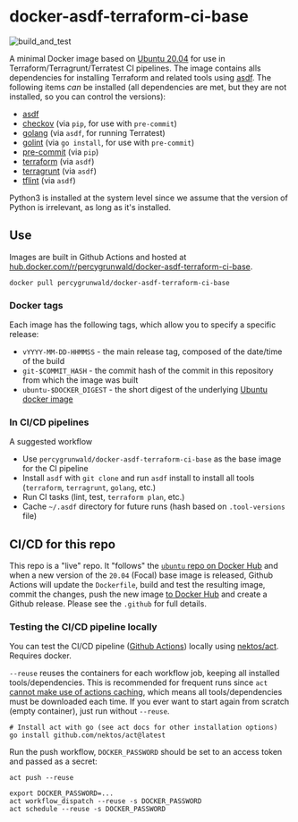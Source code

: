 # docker-asdf-terraform-ci-base

![build_and_test](https://github.com/percygrunwald/docker-asdf-terraform-ci-base/actions/workflows/build_and_test.yml/badge.svg)

A minimal Docker image based on [Ubuntu 20.04](https://hub.docker.com/_/ubuntu?tab=tags&page=1&name=20.04) for use in Terraform/Terragrunt/Terratest CI pipelines. The image contains alls dependencies for installing Terraform and related tools using [asdf](http://asdf-vm.com/). The following items *can* be installed (all dependencies are met, but they are not installed, so you can control the versions):

- [asdf](http://asdf-vm.com/)
- [checkov](https://github.com/bridgecrewio/checkov) (via `pip`, for use with `pre-commit`)
- [golang](https://go.dev/) (via `asdf`, for running Terratest)
- [golint](https://github.com/golang/lint) (via `go install`, for use with `pre-commit`)
- [pre-commit](https://pre-commit.com/) (via `pip`)
- [terraform](https://www.terraform.io/) (via `asdf`)
- [terragrunt](https://terragrunt.gruntwork.io/) (via `asdf`)
- [tflint](https://github.com/terraform-linters/tflint) (via `asdf`)

Python3 is installed at the system level since we assume that the version of Python is irrelevant, as long as it's installed.

## Use

Images are built in Github Actions and hosted at [hub.docker.com/r/percygrunwald/docker-asdf-terraform-ci-base](https://hub.docker.com/r/percygrunwald/docker-asdf-terraform-ci-base).

```
docker pull percygrunwald/docker-asdf-terraform-ci-base
```

### Docker tags

Each image has the following tags, which allow you to specify a specific release:

- `vYYYY-MM-DD-HHMMSS` - the main release tag, composed of the date/time of the build
- `git-$COMMIT_HASH` - the commit hash of the commit in this repository from which the image was built
- `ubuntu-$DOCKER_DIGEST` - the short digest of the underlying [Ubuntu docker image](https://hub.docker.com/_/ubuntu?tab=tags&page=1)

### In CI/CD pipelines

A suggested workflow

- Use `percygrunwald/docker-asdf-terraform-ci-base` as the base image for the CI pipeline
- Install `asdf` with `git clone` and run `asdf` install to install all tools (`terraform`, `terragrunt`, `golang`, etc.)
- Run CI tasks (lint, test, `terraform plan`, etc.)
- Cache `~/.asdf` directory for future runs (hash based on `.tool-versions` file)

## CI/CD for this repo

This repo is a "live" repo. It "follows" the [`ubuntu` repo on Docker Hub](https://hub.docker.com/_/ubuntu) and when a new version of the `20.04` (Focal) base image is released, Github Actions will update the `Dockerfile`, build and test the resulting image, commit the changes, push the new image [to Docker Hub](https://hub.docker.com/r/percygrunwald/docker-asdf-terraform-ci-base) and create a Github release. Please see the `.github` for full details.

### Testing the CI/CD pipeline locally

You can test the CI/CD pipeline ([Github Actions](https://docs.github.com/en/actions)) locally using [nektos/act](https://github.com/nektos/act). Requires docker.

`--reuse` reuses the containers for each workflow job, keeping all installed tools/dependencies. This is recommended for frequent runs since `act` [cannot make use of actions caching](https://github.com/nektos/act/issues/285#issuecomment-987550101), which means all tools/dependencies must be downloaded each time. If you ever want to start again from scratch (empty container), just run without `--reuse`.

```
# Install act with go (see act docs for other installation options)
go install github.com/nektos/act@latest
```

Run the push workflow, `DOCKER_PASSWORD` should be set to an access token and passed as a secret:

```
act push --reuse

export DOCKER_PASSWORD=...
act workflow_dispatch --reuse -s DOCKER_PASSWORD
act schedule --reuse -s DOCKER_PASSWORD
```
